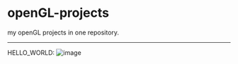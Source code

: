 # openGL-projects
my openGL projects in one repository.

---------------------------------------------------------------------

HELLO_WORLD:
![image](https://user-images.githubusercontent.com/83467468/230582481-d031e3e5-191b-42f8-8cee-f19d0c48421a.png)

